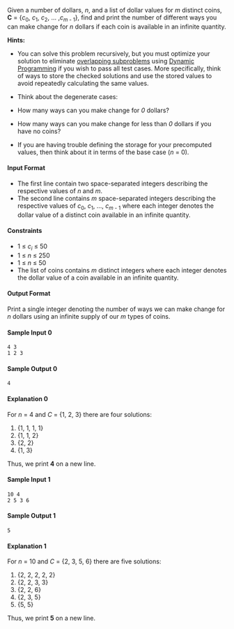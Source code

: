 Given a number of dollars, *n*, and a list of dollar values for *m* distinct coins, **C** = {*c*<sub>0</sub>, *c*<sub>1</sub>, *c*<sub>2</sub>, ... ,*c*<sub>*m* - 1</sub>}, find and print the number of different ways you can make change for *n* dollars if each coin is available in an infinite quantity.

**Hints:**

* You can solve this problem recursively, but you must optimize your solution to eliminate [overlapping subproblems](https://en.wikipedia.org/wiki/Overlapping_subproblems) using [Dynamic Programming](https://en.wikipedia.org/wiki/Dynamic_programming) if you wish to pass all test cases. More specifically, think of ways to store the checked solutions and use the stored values to avoid repeatedly calculating the same values.

* Think about the degenerate cases: 
 * How many ways can you make change for *0* dollars? 
 * How many ways can you make change for less than *0* dollars if you have no coins?

* If you are having trouble defining the storage for your precomputed values, then think about it in terms of the base case (*n* = 0).

#### Input Format

* The first line contain two space-separated integers describing the respective values of *n* and *m*. 
* The second line contains *m* space-separated integers describing the respective values of *c*<sub>0</sub>, *c*<sub>1</sub>, ..., *c*<sub>*m* - 1</sub> where each integer denotes the dollar value of a distinct coin available in an infinite quantity.

#### Constraints

* 1 ≤ *c*<sub>*i*</sub> ≤ 50
* 1 ≤ *n* ≤ 250
* 1 ≤ *n* ≤ 50
* The list of coins contains *m* distinct integers where each integer denotes the dollar value of a coin available in an infinite quantity.

#### Output Format

Print a single integer denoting the number of ways we can make change for *n* dollars using an infinite supply of our *m* types of coins.

#### Sample Input 0

    4 3
    1 2 3
 
#### Sample Output 0

    4

#### Explanation 0
 
For *n* = 4 and *C* = {1, 2, 3} there are four solutions:

1. {1, 1, 1, 1}
2. {1, 1, 2}
3. {2, 2}
4. {1, 3}

Thus, we print **4** on a new line.

#### Sample Input 1

    10 4
    2 5 3 6

#### Sample Output 1

    5

#### Explanation 1 

For *n* = 10 and *C* = {2, 3, 5, 6} there are five solutions:

1. {2, 2, 2, 2, 2}
2. {2, 2, 3, 3}
3. {2, 2, 6}
4. {2, 3, 5}
5. {5, 5}

Thus, we print **5** on a new line.